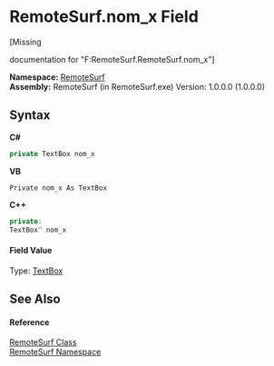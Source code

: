 # RemoteSurf.nom_x Field
 

\[Missing <summary> documentation for "F:RemoteSurf.RemoteSurf.nom_x"\]

**Namespace:**&nbsp;<a href="7b4d5b30-fbcc-2819-791d-1218b8fe6268">RemoteSurf</a><br />**Assembly:**&nbsp;RemoteSurf (in RemoteSurf.exe) Version: 1.0.0.0 (1.0.0.0)

## Syntax

**C#**<br />
``` C#
private TextBox nom_x
```

**VB**<br />
``` VB
Private nom_x As TextBox
```

**C++**<br />
``` C++
private:
TextBox^ nom_x
```


#### Field Value
Type: <a href="http://msdn2.microsoft.com/en-us/library/48deaakc" target="_blank">TextBox</a>

## See Also


#### Reference
<a href="f58b0662-84a3-ebf2-e439-8ba7664d2ebd">RemoteSurf Class</a><br /><a href="7b4d5b30-fbcc-2819-791d-1218b8fe6268">RemoteSurf Namespace</a><br />